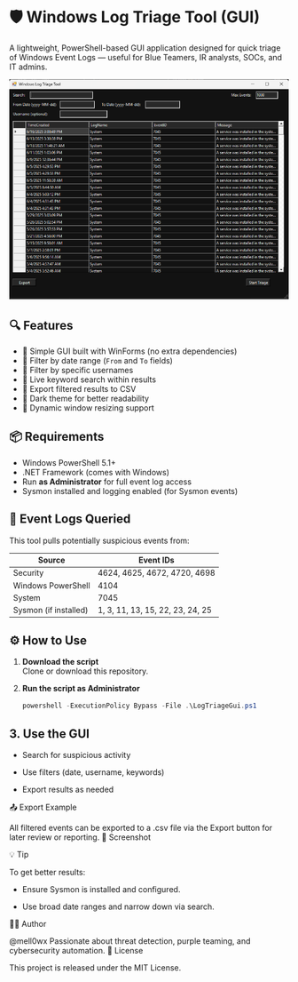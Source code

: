 # 🛡️ Windows Log Triage Tool (GUI)

A lightweight, PowerShell-based GUI application designed for quick triage of Windows Event Logs — useful for Blue Teamers, IR analysts, SOCs, and IT admins.

![screenshot](screenshot.png) <!-- Optional: Add a screenshot here -->

## 🔍 Features

- 🚀 Simple GUI built with WinForms (no extra dependencies)
- 📅 Filter by date range (`From` and `To` fields)
- 👤 Filter by specific usernames
- 🔎 Live keyword search within results
- 📁 Export filtered results to CSV
- 🎨 Dark theme for better readability
- 📐 Dynamic window resizing support

## 📦 Requirements

- Windows PowerShell 5.1+
- .NET Framework (comes with Windows)
- Run **as Administrator** for full event log access
- Sysmon installed and logging enabled (for Sysmon events)

## 🧰 Event Logs Queried

This tool pulls potentially suspicious events from:

| Source                          | Event IDs                          |
|-------------------------------|------------------------------------|
| Security                      | 4624, 4625, 4672, 4720, 4698       |
| Windows PowerShell            | 4104                               |
| System                        | 7045                               |
| Sysmon (if installed)         | 1, 3, 11, 13, 15, 22, 23, 24, 25    |

## ⚙️ How to Use

1. **Download the script**  
   Clone or download this repository.

2. **Run the script as Administrator**
   ```powershell
   powershell -ExecutionPolicy Bypass -File .\LogTriageGui.ps1
   ```

 ## 3.  Use the GUI

- Search for suspicious activity

- Use filters (date, username, keywords)

- Export results as needed

📤 Export Example

All filtered events can be exported to a .csv file via the Export button for later review or reporting.
📸 Screenshot


💡 Tip

To get better results:

  - Ensure Sysmon is installed and configured.

  - Use broad date ranges and narrow down via search.

👨‍💻 Author

@mell0wx
Passionate about threat detection, purple teaming, and cybersecurity automation.
📜 License

This project is released under the MIT License.
